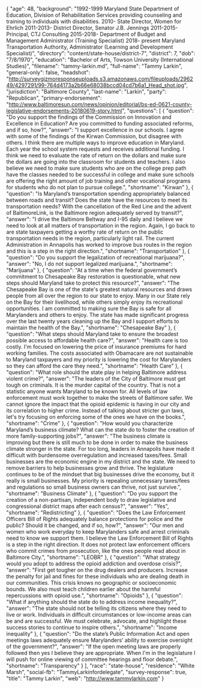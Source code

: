 {
  "age": 48,
  "background": "1992-1999 Maryland State Department of Education, Division of Rehabilitation Services providing counseling and training to individuals with disabilities.   2010- State Director, Women for Ehrlich  2011-2013- District Director, Senator J.B. Jennings  2011-2015- Principal, CTJ Consulting  2015-2018- Department of Budget and Management Administrator (Training Specialist) 2018- present Maryland Transportation Authority, Administrator (Learning and Development Specialist)",
  "directory": "content/state-house/district-7",
  "district": 7,
  "dob": "7/8/1970",
  "education": "Bachelor of Arts, Towson University (International Studies)",
  "filename": "tammy-larkin.md",
  "full-name": "Tammy Larkin",
  "general-only": false,
  "headshot": "http://surveygizmoresponseuploads.s3.amazonaws.com/fileuploads/296249/4297291/99-764d4173a2b66e68038bccd04cd7b6a1_Head_shot.jpg",
  "jurisdiction": "Baltimore County",
  "last-name": "Larkin",
  "party": "Republican",
  "primary-endorsement": "http://www.baltimoresun.com/news/opinion/editorial/bs-ed-0621-county-legislative-endorsements-20180619-story.html",
  "questions": [
    {
      "question": "Do you support the findings of the Commission on Innovation and Excellence in Education? Are you committed to funding associated reforms, and if so, how?",
      "answer": "I support excellence in our schools.  I agree with some of the findings of the Kirwan Commission, but disagree with others.  I think there are multiple ways to improve education in Maryland.  Each year the school system requests and receives additional funding.  I think we need to evaluate the rate of return on the dollars and make sure the dollars are going into the classroom for students and teachers.  I also believe we need to make sure students who are on the college prep path have the classes needed to be successful in college and make sure schools are offering the right amount of job training and other vocational programs for students who do not plan to pursue college.",
      "shortname": "Kirwan"
    },
    {
      "question": "Is Maryland’s transportation spending appropriately balanced between roads and transit? Does the state have the resources to meet its transportation needs? With the cancellation of the Red Line and the advent of BaltimoreLink, is the Baltimore region adequately served by transit?",
      "answer": "I drive the Baltimore Beltway and I-95 daily and I believe we need to look at all matters of transportation in the region.  Again, I go back to are state taxpayers getting a worthy rate of return on the public transportation needs in the region, particularly light rail.   The current Administration in Annapolis has worked to improve bus routes in the region and this is a step in the right direction.",
      "shortname": "Transportation"
    },
    {
      "question": "Do you support the legalization of recreational marijuana?",
      "answer": "No, I do not support legalized marijuana.",
      "shortname": "Marijuana"
    },
    {
      "question": "At a time when the federal government’s commitment to Chesapeake Bay restoration is questionable, what new steps should Maryland take to protect this resource?",
      "answer": "The Chesapeake Bay is one of the state's greatest natural resources and draws people from all over the region to our state to enjoy. Many in our State rely on the Bay for their livelihood, while others simply enjoy its recreational opportunities.   I am committed to making sure the Bay is safe for all Marylanders and others to enjoy.  The state has made significant progress over the last twenty years cleaning up the Bay and I support efforts to maintain the health of the Bay.",
      "shortname": "Chesapeake Bay"
    },
    {
      "question": "What steps should Maryland take to ensure the broadest possible access to affordable health care?",
      "answer": "Health care is too costly. I'm focused on lowering the price of insurance premiums for hard working families.  The costs associated with Obamacare are not sustainable to Maryland taxpayers and my priority is lowering the cost for Marylanders so they can afford the care they need.",
      "shortname": "Health Care"
    },
    {
      "question": "What role should the state play in helping Baltimore address violent crime?",
      "answer": "The leaders of the City of Baltimore must get tough on criminals.  It is the murder capital of the country.  That is not a statistic anyone wants Maryland to be known for.  All levels of law enforcement must work together to make the streets of Baltimore safer.  We cannot ignore the impact that the opioid epidemic is having in our city and its correlation to higher crime.  Instead of talking about stricter gun laws, let's try focusing on enforcing some of the ones we have on the books.",
      "shortname": "Crime"
    },
    {
      "question": "How would you characterize Maryland’s business climate? What can the state do to foster the creation of more family-supporting jobs?",
      "answer": "The business climate is improving but there is still much to be done in order to make the business climate stronger in the state.  For too long, leaders in Annapolis have made it difficult with burdensome overregulation and increased taxes/fees.  Small businesses are the economic engine in my district and the state.  We need to remove barriers to help businesses grow and thrive.  The legislature continues to be of the mindset that big businesses drive the economy,  but it really is small businesses. My priority is repealing unnecessary taxes/fees and regulations so small business owners can thrive, not just survive.",
      "shortname": "Business Climate"
    },
    {
      "question": "Do you support the creation of a non-partisan, independent body to draw legislative and congressional district maps after each census?",
      "answer": "Yes",
      "shortname": "Redistricting"
    },
    {
      "question": "Does the Law Enforcement Officers Bill of Rights adequately balance protections for police and the public? Should it be changed, and if so, how?",
      "answer": "Our men and women who work everyday to keep Marylanders safe and arrest criminals need to know we support them.  I believe the Law Enforcement Bill of Rights is a step in the right direction.  It does not protect law enforcement officers who commit crimes from prosecution, like the ones people read about in Baltimore City.",
      "shortname": "LEOBR"
    },
    {
      "question": "What strategy would you adopt to address the opioid addiction and overdose crisis?",
      "answer": "First get tougher on the drug dealers and producers.  Increase the penalty for jail and fines for these individuals who are dealing death in our communities.  This crisis knows no geographic or socioeconomic bounds.  We also must teach children earlier about the harmful repercussions with opioid use.",
      "shortname": "Opioids"
    },
    {
      "question": "What if anything should the state do to address income inequality?",
      "answer": "The state should not be telling its citizens where they need to live or work.  Individuals in difficult circumstances or low-income areas can be and are successful. We must celebrate, advocate, and highlight these success stories to continue to inspire others.",
      "shortname": "Income inequality"
    },
    {
      "question": "Do the state’s Public Information Act and open meetings laws adequately ensure Marylanders’ ability to exercise oversight of the government?",
      "answer": "If the open meeting laws are properly followed then yes I believe they are appropriate.  When I'm in the legislature I will push for online viewing of committee hearings and floor debate.",
      "shortname": "Transparency"
    }
  ],
  "race": "state-house",
  "residence": "White Marsh",
  "social-fb": "TammyLarkinfordelegate",
  "survey-response": true,
  "title": "Tammy Larkin",
  "web": "http://www.tammylarkin.com"
}
